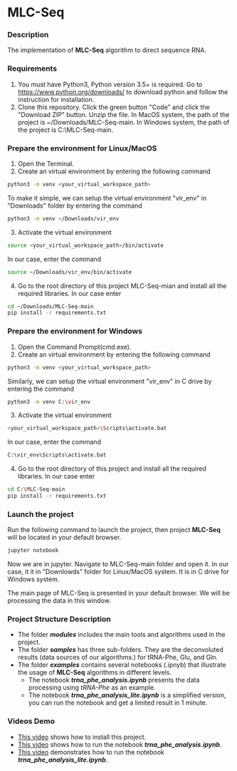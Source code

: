 # MLC-Seq

### Description
The implementation of **MLC-Seq** algorithm to direct sequence RNA.

### Requirements
1. You must have Python3, Python version 3.5+ is required. Go to https://www.python.org/downloads/ to download python and follow the instruction for installation.
2. Clone this repository. Click the green button "Code" and click the "Download ZIP" button. Unzip the file. In MacOS system, the path of the project is ~/Downloads/MLC-Seq-main. In Windows system, the path of the project is C:\MLC-Seq-main.

### Prepare the environment for Linux/MacOS
1. Open the Terminal.
2. Create an virtual environment by entering the following command
```Bash
python3 -m venv <your_virtual_workspace_path>
```
To make it simple, we can setup the virtual environment "vir_env" in "Downloads" folder by entering the command
```Bash
python3 -m venv ~/Downloads/vir_env
```
3. Activate the virtual environment
```Bash
source <your_virtual_workspace_path>/bin/activate
```
In our case, enter the command
```Bash
source ~/Downloads/vir_env/bin/activate
```
4. Go to the root directory of this project MLC-Seq-mian and install all the required libraries. In our case enter
```Bash
cd ~/Downloads/MLC-Seq-main
pip install -r requirements.txt
```

### Prepare the environment for Windows
1. Open the Command Prompt(cmd.exe).
2. Create an virtual environment by entering the following command
```Bash
python3 -m venv <your_virtual_workspace_path>
```
Similarly, we can setup the virtual environment "vir_env" in C drive by entering the command
```Bash
python3 -m venv C:\vir_env
```
3. Activate the virtual environment
```Bash
<your_virtual_workspace_path>\Scripts\activate.bat
```
In our case, enter the command 
```Bash
C:\vir_env\Scripts\activate.bat
```
4. Go to the root directory of this project and install all the required libraries. In our case enter
```Bash
cd C:\MLC-Seq-main
pip install -r requirements.txt
```
### Launch the project
Run the following command to launch the project, then project **MLC-Seq** will be located in your default browser.
```Bash
jupyter notebook
```
Now we are in jupyter. Navigate to MLC-Seq-main folder and open it. In our case, it it in "Downlowds" folder for Linux/MacOS system. It is in C drive for Windows system.

The main page of MLC-Seq is presented in your default browser. We will be processing the data in this window.

### Project Structure Description
- The folder <em>**modules**</em> includes the main tools and algorithms used in the project. 
- The folder <em>**samples**</em> has three sub-folders. They are the deconvoluted results (data sources of our algorithms.) for tRNA-Phe, Glu, and Gln. 
- The folder <em>**examples**</em> contains several notebooks (.ipnyb) that illustrate the usage of **MLC-Seq** algorithms in different levels. 
	- The notebook <em>**trna_phe_analysis.ipynb**</em> presents the data processing using <em>tRNA-Phe</em> as an example. 
	- The notebook <em>**trna_phe_analysis_lite.ipynb**</em> is a simplified version, you can run the notebook and get a limited result in 1 minute.

### Videos Demo
- [This video](https://youtu.be/0hQkDnjLPZM) shows how to install this project.
- [This video](https://youtu.be/eyJBcZLqakg) shows how to run the notebook <em>**trna_phe_analysis.ipynb**</em>.
- [This video](https://youtu.be/pliz7t1gWKg) demonstrates how to run the notebook <em>**trna_phe_analysis_lite.ipynb**</em>.
